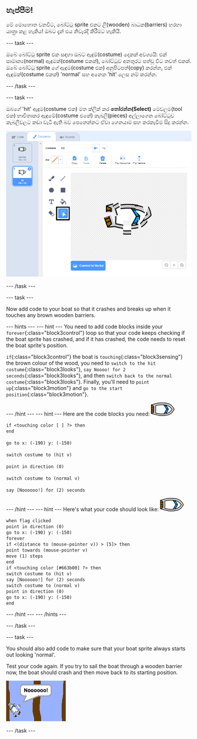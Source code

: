 ## හැප්පීම!

මේ මොහොත වනවිට, බෝට්ටු sprite එකට ලී(wooden) බාධක(barriers) හරහා යාත්‍රා කළ හැකිය! ඔබට දැන් එය නිවැරදි කිරීමට හැකියි.

\--- task \---

ඔබේ බෝට්ටු sprite එක සඳහා ඔබට ඇඳුම්(costume) දෙකක් අවශ්‍යයි: එක් සාමාන්‍ය(normal) ඇඳුමක්(costume එකක්), බෝට්ටුව අනතුරට පත්වූ විට තවත් එකක්. ඔබේ බෝට්ටු sprite ගේ ඇඳුම(costume එක) අනුපිටපත්(copy) කරන්න, එක් ඇඳුමක්(costume එකක්) 'normal' සහ අනෙක 'hit' ලෙස නම් කරන්න.

\--- /task \---

\--- task \---

ඔබගේ 'hit' ඇඳුම(costume එක) මත ක්ලික් කර **තෝරන්න(Select)** මෙවලම(tool එක) භාවිතාකර ඇඳුමේ(costume එකේ) කැබලි(pieces) අල්ලාගෙන බෝට්ටුව කැබලිවලට කඩා වැටී ඇති බව පෙනෙන්නට ඒවා ගෙනයාම සහ කරකැවීම සිදු කරන්න.

![පින්තුරය](images/boat-hit-costume-annotated.png)

\--- /task \---

\--- task \---

Now add code to your boat so that it crashes and breaks up when it touches any brown wooden barriers.

\--- hints \--- \--- hint \--- You need to add code blocks inside your `forever`{:class="block3control"} loop so that your code keeps checking if the boat sprite has crashed, and if it has crashed, the code needs to reset the boat sprite's position.

`if`{:class="block3control"} the boat is `touching`{:class="block3sensing"} the brown colour of the wood, you need to `switch to the hit costume`{:class="block3looks"}, `say Noooo! for 2 seconds`{:class="block3looks"}, and then `switch back to the normal costume`{:class="block3looks"}. Finally, you'll need to `point up`{:class="block3motion"} and `go to the start position`{:class="block3motion"}.

\--- /hint \--- \--- hint \--- Here are the code blocks you need: ![boat-sprite](images/boat_resize.png)

```blocks3
if <touching color [ ] ?> then
end

go to x: (-190) y: (-150)

switch costume to (hit v)

point in direction (0)

switch costume to (normal v)

say [Noooooo!] for (2) seconds
```

\--- /hint \--- \--- hint \--- Here's what your code should look like: ![boat-sprite](images/boat_resize.png)

```blocks3
when flag clicked
point in direction (0)
go to x: (-190) y: (-150)
forever
if <(distance to (mouse-pointer v)) > [5]> then
point towards (mouse-pointer v)
move (1) steps
end
if <touching color [#663b00] ?> then
switch costume to (hit v)
say [Noooooo!] for (2) seconds
switch costume to (normal v)
point in direction (0)
go to x: (-190) y: (-150)
end
```

\--- /hint \--- \--- /hints \---

\--- /task \---

\--- task \---

You should also add code to make sure that your boat sprite always starts out looking 'normal'.

Test your code again. If you try to sail the boat through a wooden barrier now, the boat should crash and then move back to its starting position.

![screenshot](images/boat-crash.png)

\--- /task \---